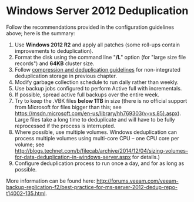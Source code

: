 # Windows Server 2012 Deduplication

Follow the recommendations provided in the configuration guidelines above; here is the summary:

1.  Use **Windows 2012 R2** and apply all patches (some roll-ups contain improvements to deduplication).
2.  Format the disk using the command line "**/L**" option (for "large size file records") and **64KB** cluster size.
3.  Follow [compression and deduplication guidelines](./repository_type_dedupe.md#best-practices) for non-integrated deduplication storage in previous chapter.
4.  Modify garbage collection schedule to run daily rather than weekly.
5.  Use backup jobs configured to perform Active full with incrementals.
6.  If possible, spread active full backups over the entire week.
7.  Try to keep the .VBK files **below 1TB** in size (there is no official support from Microsoft for files bigger than this; see <https://msdn.microsoft.com/en-us/library/hh769303(v=vs.85).aspx>). Large files take a long time to deduplicate and will have to be fully reprocessed if the process is interrupted.
8.  Where possible, use multiple volumes. Windows deduplication can process multiple volumes using multi-core CPU – one CPU core per volume; see <http://blogs.technet.com/b/filecab/archive/2014/12/04/sizing-volumes-for-data-deduplication-in-windows-server.aspx> for details.)
9.  Configure deduplication process to run once a day, and for as long as possible.

More information can be found here: <http://forums.veeam.com/veeam-backup-replication-f2/best-practice-for-ms-server-2012-dedup-repo-t14002-135.html>.
